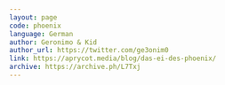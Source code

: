 ```yaml
---
layout: page
code: phoenix
language: German
author: Geronimo & Kid
author_url: https://twitter.com/ge3onim0
link: https://aprycot.media/blog/das-ei-des-phoenix/
archive: https://archive.ph/L7Txj
---
```

